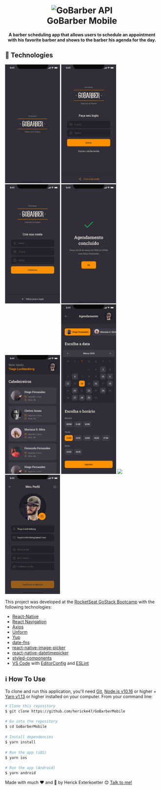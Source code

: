 <h1 align="center">
    <img alt="GoBarber API" src="https://res.cloudinary.com/dqcqifjms/image/upload/v1594050952/felipejung/gobarberlogo.svg" />
    <br>
    GoBarber Mobile
</h1>

<h4 align="center">
  A barber scheduling app that allows users to schedule an appointment with his favorite barber and shows to the barber his agenda for the day.
</h4>

## :rocket: Technologies

<div>
  <img src="./.github/Splash.png" width="180">
  <img src="./.github/Login.png" width="180">
  <img src="./.github/Cadastrar.png" width="180">
  <img src="./.github/Concluído.png" width="180">
  <img src="./.github/Lista.png" width="180">
  <img src="./.github/Agendamento.png" width="180">
  <img src="./.github/Concluido-1.png" width="180">
  <img src="./.github/Perfil.png" width="180">
</div>

This project was developed at the [RocketSeat GoStack Bootcamp](https://rocketseat.com.br/bootcamp) with the following technologies:

-  [React-Native](https://facebook.github.io/react-native/)
-  [React Navigation](https://reactnavigation.org/)
-  [Axios](https://github.com/axios/axios)
-  [Unform](https://unform.dev/)
-  [Yup](https://github.com/jquense/yup)
-  [date-fns](https://date-fns.org/)
-  [react-native-image-picker](https://github.com/react-native-community/react-native-image-picker)
-  [react-native-datetimepicker](https://github.com/react-native-community/datetimepicker)
-  [styled-components](https://www.styled-components.com/)
-  [VS Code][vc] with [EditorConfig][vceditconfig] and [ESLint][vceslint]


## :information_source: How To Use

To clone and run this application, you'll need [Git](https://git-scm.com), [Node.js v10.16][nodejs] or higher + [Yarn v1.13][yarn] or higher installed on your computer. From your command line:

```bash
# Clone this repository
$ git clone https://github.com/hericke47/GoBarberMobile

# Go into the repository
$ cd GoBarberMobile

# Install dependencies
$ yarn install

# Run the app (iOS)
$ yarn ios

# Run the app (Android)
$ yarn android
```

Made with much :heart: and :muscle: by Herick Exterkoetter :blush: <a href="https://www.linkedin.com/in/herick-exterkoetter-197496195/">Talk to me!</a>

[nodejs]: https://nodejs.org/
[yarn]: https://yarnpkg.com/
[vc]: https://code.visualstudio.com/
[vceditconfig]: https://marketplace.visualstudio.com/items?itemName=EditorConfig.EditorConfig
[vceslint]: https://marketplace.visualstudio.com/items?itemName=dbaeumer.vscode-eslint

